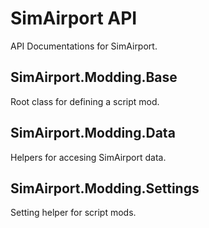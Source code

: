 # SimAirport API

API Documentations for SimAirport.

## SimAirport.Modding.Base

Root class for defining a script mod.

## SimAirport.Modding.Data

Helpers for accesing SimAirport data.

## SimAirport.Modding.Settings

Setting helper for script mods.

